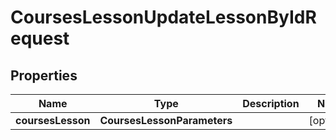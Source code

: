 

# CoursesLessonUpdateLessonByIdRequest


## Properties

| Name | Type | Description | Notes |
|------------ | ------------- | ------------- | -------------|
|**coursesLesson** | **CoursesLessonParameters** |  |  [optional] |



